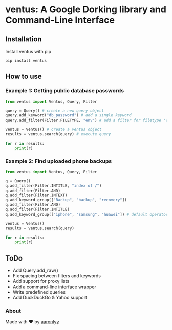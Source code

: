# ventus: A Google Dorking library and Command-Line Interface

## Installation

Install ventus with pip

```pip install ventus```

## How to use

### Example 1: Getting public database passwords

```py
from ventus import Ventus, Query, Filter

query = Query() # create a new query object
query.add_keyword("db_password") # add a single keyword
query.add_filter(Filter.FILETYPE, "env") # add a filter for filetype 'env'

ventus = Ventus() # create a ventus object
results = ventus.search(query) # execute query

for r in results:
    print(r)
```

### Example 2: Find uploaded phone backups

```py
from ventus import Ventus, Query, Filter

q = Query()
q.add_filter(Filter.INTITLE, "index of /")
q.add_filter(Filter.AND)
q.add_filter(Filter.INTEXT)
q.add_keyword_group(["Backup", "backup", "recovery"])
q.add_filter(Filter.AND)
q.add_filter(Filter.INTITLE)
q.add_keyword_group(["iphone", "samsung", "huawei"]) # default operator is Filter.OR

ventus = Ventus()
results = ventus.search(query)

for r in results:
    print(r)
```

## ToDo

- Add Query.add_raw()
- Fix spacing between filters and keywords
- Add support for proxy lists
- Add a command-line interface wrapper
- Write predefined queries
- Add DuckDuckGo & Yahoo support

### About

Made with ♥ by [aaronlyy](https://github.com/aaronlyy)
